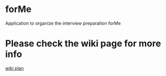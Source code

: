# forMe
Application to organize the interview preparation forMe


# Please check the wiki page for more info

[wiki plan](https://github.com/pratikpalashikar/forMe/wiki/Plan)